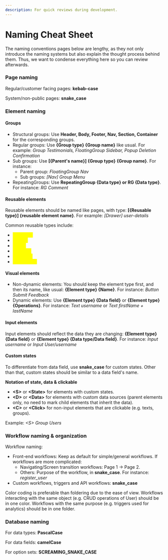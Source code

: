 ```yaml
---
description: For quick reviews during development.
---
```


# Naming Cheat Sheet

The naming conventions pages below are lengthy, as they not only introduce the naming systems but also explain the thought process behind them. Thus, we want to condense everything here so you can review afterwards.

### Page naming

Regular/customer facing pages: **kebab-case**

System/non-public pages: **snake\_case**

### Element naming

#### Groups

* Structural groups: Use **Header, Body, Footer, Nav, Section, Container** for the corresponding groups.
* Regular groups: Use **{Group type} {Group name}** like usual. For example: _Group Testimonials, FloatingGroup Sidebar, Popup Deletion Confirmation_
* Sub groups: Use **\[{Parent's name}] {Group type} {Group name}**. For instance:
  * Parent group: _FloatingGroup Nav_
  * Sub groups: _\[Nav] Group Menu_
* RepeatingGroups: Use **RepeatingGroup {Data type} or RG {Data type}**. For instance: _RG Comment_&#x20;

#### Reusable elements

Reusable elements should be named like pages, with type: **\[{Reusable type}] {reusable element name}**. For example: _\[Drawer] user-details_

Common reusable types include:

* <mark style="color:yellow;">Container</mark>
* <mark style="color:yellow;">Drawer</mark>
* <mark style="color:yellow;">Dialog</mark>
* <mark style="color:yellow;">Subpage</mark>
* <mark style="color:yellow;">Workflow</mark>
* <mark style="color:yellow;">Component</mark>

#### Visual elements

* Non-dynamic elements: You should keep the element type first, and then its name, like usual: **{Element type} {Name}**. For instance: _Button Submit Feedback_
* Dynamic elements: Use **{Element type} {Data field}** or **{Element type} {Operations}**. For instance: _Text username_ or _Text firstName + lastName_

#### Input elements

Input elements should reflect the data they are changing: **{Element type} {Data field}** or **{Element type} {Data type/Data field}**. For instance: _Input username_ or _Input User/username_

#### Custom states

To differentiate from data field, use **snake\_case** for custom states. Other than that, custom states should be similar to a data field's name.

**Notation of state, data & clickable**

* **\<S>** or **\<State>** for elements with custom states.
* **\<D>** or **\<Data>** for elements with custom data sources (parent elements only, no need to mark child elements that inherit the data).
* **\<C>** or **\<Click>** for non-input elements that are clickable (e.g. texts, groups).

Example: _\<S> Group Users_&#x20;

### Workflow naming & organization

Workflow naming:&#x20;

* Front-end workflows: Keep as default for simple/general workflows. If workflows are more complicated:
  * Navigating/Screen transition workflows: Page 1 -> Page 2.
  * Others: Purpose of the workflow, in **snake\_case**. For instance: _register\_user_&#x20;
* Custom workflows, triggers and API workflows: **snake\_case** &#x20;

Color coding is preferable than foldering due to the ease of view. Workflows interacting with the same object (e.g. CRUD operations of User) should be in one color. Workflows with the same purpose (e.g. triggers used for analytics) should be in one folder.

### Database naming

For data types: **PascalCase**

For data fields: **camelCase**&#x20;

For option sets: **SCREAMING\_SNAKE\_CASE**&#x20;
